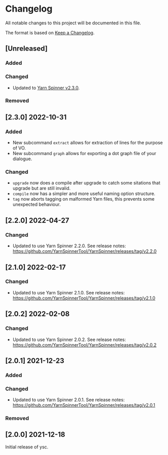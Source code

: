 # Changelog

All notable changes to this project will be documented in this file.

The format is based on [Keep a Changelog](https://keepachangelog.com/en/1.0.0/).

## [Unreleased]

### Added

### Changed

- Updated to [Yarn Spinner v2.3.0](https://github.com/YarnSpinnerTool/YarnSpinner/releases/tag/v2.3.0).

### Removed

## [2.3.0] 2022-10-31

### Added

- New subcommand `extract` allows for extraction of lines for the purpose of VO.
- New subcommand `graph` allows for exporting a dot graph file of your dialogue.

### Changed

- `upgrade` now does a compile after upgrade to catch some sitations that upgrade but are still invalid.
- `compile` now has a simpler and more useful naming option structure.
- `tag` now aborts tagging on malformed Yarn files, this prevents some unexpected behaviour.

## [2.2.0] 2022-04-27

### Changed

- Updated to use Yarn Spinner 2.2.0. See release notes: https://github.com/YarnSpinnerTool/YarnSpinner/releases/tag/v2.2.0

## [2.1.0] 2022-02-17

### Changed

- Updated to use Yarn Spinner 2.1.0. See release notes: https://github.com/YarnSpinnerTool/YarnSpinner/releases/tag/v2.1.0

## [2.0.2] 2022-02-08

### Changed

- Updated to use Yarn Spinner 2.0.2. See release notes: https://github.com/YarnSpinnerTool/YarnSpinner/releases/tag/v2.0.2

## [2.0.1] 2021-12-23

### Added

### Changed

- Updated to use Yarn Spinner 2.0.1. See release notes: https://github.com/YarnSpinnerTool/YarnSpinner/releases/tag/v2.0.1

### Removed


## [2.0.0] 2021-12-18

Initial release of ysc.
